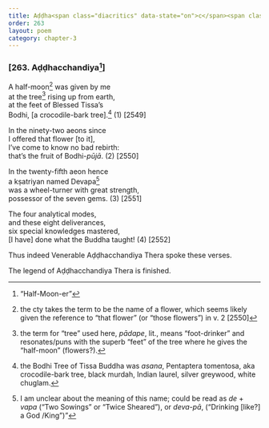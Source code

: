 ```yaml
---
title: Aḍḍha<span class="diacritics" data-state="on">c</span><span class="no-diacritics" data-state="off">ch</span>andiya
order: 263
layout: poem
category: chapter-3
---
```


### \[263. Aḍḍha<span class="diacritics" data-state="on">c</span><span class="no-diacritics" data-state="off">ch</span>andiya[^1]\]

A half-moon[^2] was given by me  
at the tree[^3] rising up from earth,  
at the feet of Blessed Tissa’s  
Bodhi, \[a crocodile-bark tree\].[^4] (1) \[2549\]

In the ninety-two aeons since  
I offered that flower \[to it\],  
I’ve come to know no bad rebirth:  
that’s the fruit of Bodhi-*pūjā*. (2) \[2550\]

In the twenty-fifth aeon hence  
a kṣatriyan named Devapa[^5]  
was a wheel-turner with great strength,  
possessor of the seven gems. (3) \[2551\]

The four analytical modes,  
and these eight deliverances,  
six special knowledges mastered,  
\[I have\] done what the Buddha taught! (4) \[2552\]

Thus indeed Venerable Aḍḍha<span class="diacritics" data-state="on">c</span><span class="no-diacritics" data-state="off">ch</span>andiya Thera spoke these verses.

The legend of Aḍḍha<span class="diacritics" data-state="on">c</span><span class="no-diacritics" data-state="off">ch</span>andiya Thera is finished.

[^1]: “Half-Moon-er”

[^2]: the cty takes the term to be the name of a flower, which seems likely given the reference to “that flower” (or “those flowers”) in v. 2 \[2550\]

[^3]: the term for “tree” used here, *pādape*, lit., means “foot-drinker” and resonates/puns with the superb “feet” of the tree where he gives the “half-moon” (flowers?).

[^4]: the Bodhi Tree of Tissa Buddha was *asana*, Pentaptera tomentosa, aka crocodile-bark tree, black murdah, Indian laurel, silver greywood, white chuglam.

[^5]: I am unclear about the meaning of this name; could be read as *de* + *vapa* (“Two Sowings” or “Twice Sheared”), or *deva-pā*, (“Drinking \[like?\] a God /King”)”
